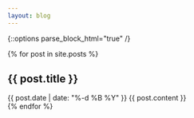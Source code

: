 ```yaml
---
layout: blog
---
```

{::options parse_block_html="true" /}

{% for post in site.posts %}
<section>
  <h2>{{ post.title }}</h2>
  <time datetime="{{ page.date | date: "%F" }}">{{ post.date | date: "%-d %B %Y" }}</time>
  {{ post.content }}
</section>
{% endfor %}
